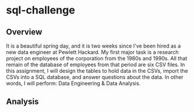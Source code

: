 # sql-challenge

## Overview
It is a beautiful spring day, and it is two weeks since I've been hired as a new data engineer at Pewlett Hackard. My first major task is a research project on employees of the corporation from the 1980s and 1990s. All that remain of the database of employees from that period are six CSV files.
In this assignment, I will design the tables to hold data in the CSVs, import the CSVs into a SQL database, and answer questions about the data. In other words, I will perform: Data Engineering & Data Analysis.

## Analysis
